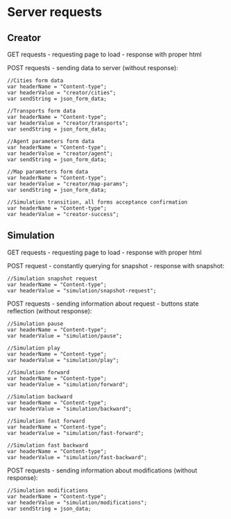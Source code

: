 # Server requests

## Creator

GET requests - requesting page to load - response with proper html

POST requests - sending data to server (without response):

```
//Cities form data
var headerName = "Content-type";
var headerValue = "creator/cities";
var sendString = json_form_data;
```

```
//Transports form data
var headerName = "Content-type";
var headerValue = "creator/transports";
var sendString = json_form_data;
```

```
//Agent parameters form data
var headerName = "Content-type";
var headerValue = "creator/agent";
var sendString = json_form_data;
```

```
//Map parameters form data
var headerName = "Content-type";
var headerValue = "creator/map-params";
var sendString = json_form_data;
```

```
//Simulation transition, all forms acceptance confirmation
var headerName = "Content-type";
var headerValue = "creator-success";
```

## Simulation

GET requests - requesting page to load - response with proper html

POST request - constantly querying for snapshot  - response with snapshot:

```
//Simulation snapshot request
var headerName = "Content-type";
var headerValue = "simulation/snapshot-request";
```

POST requests - sending information about request - buttons state reflection (without response):

```
//Simulation pause
var headerName = "Content-type";
var headerValue = "simulation/pause";
```

```
//Simulation play
var headerName = "Content-type";
var headerValue = "simulation/play";
```

```
//Simulation forward
var headerName = "Content-type";
var headerValue = "simulation/forward";
```

```
//Simulation backward
var headerName = "Content-type";
var headerValue = "simulation/backward";
```

```
//Simulation fast forward
var headerName = "Content-type";
var headerValue = "simulation/fast-forward";
```

```
//Simulation fast backward
var headerName = "Content-type";
var headerValue = "simulation/fast-backward";
```

POST requests - sending information about modifications (without response):

```
//Simulation modifications
var headerName = "Content-type";
var headerValue = "simulation/modifications";
var sendString = json_data;
```